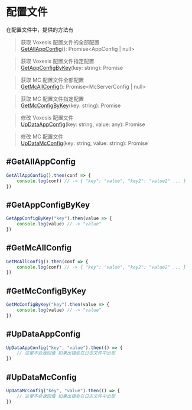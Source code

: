 # 配置文件

在配置文件中，提供的方法有

> 获取 Voxesis 配置文件的全部配置\
> [GetAllAppConfig](#GetAllAppConfig)(): Promise<AppConfig | null>

> 获取 Voxesis 配置文件指定配置\
> [GetAppConfigByKey](#GetAppConfigByKey)(key: string): Promise<string>

> 获取 MC 配置文件全部配置\
> [GetMcAllConfig](#GetMcAllConfig)(): Promise<McServerConfig | null>

> 获取 MC 配置文件指定配置\
> [GetMcConfigByKey](#GetMcConfigByKey)(key: string): Promise<string>

> 修改 Voxesis 配置文件\
> [UpDataAppConfig](#UpDataAppConfig)(key: string, value: any): Promise<void>

> 修改 MC 配置文件\
> [UpDataMcConfig](#UpDataMcConfig)(key: string, value: string): Promise<void>

## #GetAllAppConfig

```typescript
GetAllAppConfig().then(conf => {
    console.log(conf) // -> { "key": "value", "key2": "value2" ... }
})
```

## #GetAppConfigByKey

```typescript
GetAppConfigByKey("key").then(value => {
    console.log(value) // -> "value"
})
```

## #GetMcAllConfig

```typescript
GetMcAllConfig().then(conf => {
    console.log(conf) // -> { "key": "value", "key2": "value2" ... }
})
```

## #GetMcConfigByKey

```typescript
GetMcConfigByKey("key").then(value => {
    console.log(value) // -> "value"
})
```

## #UpDataAppConfig

```typescript
UpDataAppConfig("key", "value").then(() => {
    // 这里不会返回值 如果出错会在日志文件中出现
})
```

## #UpDataMcConfig

```typescript
UpDataMcConfig("key", "value").then(() => {
    // 这里不会返回值 如果出错会在日志文件中出现
})
```

